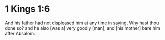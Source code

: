 # 1 Kings 1:6

And his father had not displeased him at any time in saying, Why hast thou done so? and he also [was a] very goodly [man]; and [his mother] bare him after Absalom.